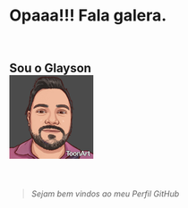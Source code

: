 <!--![Glayson Github](https://github.com/GlaysonSSantana/GlaysonSSantana/assets/67384588/d7d929ad-e9a0-4f1b-8c07-f780fa316aad)
<br>-->
# Opaaa!!! Fala galera.
<br>
<h2><strong>Sou o Glayson<br><img src="imagens/img2.jpeg" heigth="150" width="150" aling="rigth">
</strong></h2>
<br>
<blockquote><i>Sejam bem vindos ao meu Perfil GitHub</i></blockquote>





<!--
**GlaysonSSantana/GlaysonSSantana** is a ✨ _special_ ✨ repository because its `README.md` (this file) appears on your GitHub profile.

Here are some ideas to get you started:

- 🔭 I’m currently working on ...
- 🌱 I’m currently learning ...
- 👯 I’m looking to collaborate on ...
- 🤔 I’m looking for help with ...
- 💬 Ask me about ...
- 📫 How to reach me: ...
- 😄 Pronouns: ...
- ⚡ Fun fact: ...
-->
